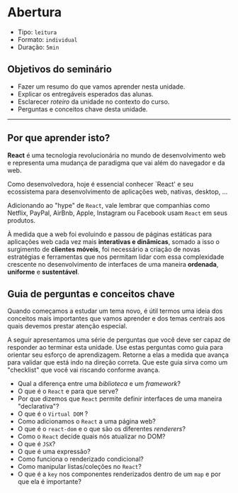 # Abertura

* Tipo: `leitura`
* Formato: `individual`
* Duração: `5min`

## Objetivos do seminário

* Fazer um resumo do que vamos aprender nesta unidade.
* Explicar os entregáveis esperados das alunas.
* Esclarecer _roteiro_ da unidade no contexto do curso.
* Perguntas e conceitos chave desta unidade.

***

## Por que aprender isto?

**React** é uma tecnologia revolucionária no mundo de desenvolvimento web e representa uma mudança de paradigma que vai além do navegador e da web.

Como desenvolvedora, hoje é essencial conhecer `React' e seu ecossistema para desenvolvimento de aplicações web, nativas, desktop, ...

Adicionando ao "hype" de `React`, vale lembrar que companhias como Netflix, PayPal, AirBnb, Apple, Instagram ou Facebook usam `React` em seus produtos.

À medida que a web foi evoluindo e passou de páginas estáticas para aplicações web cada vez mais **interativas e dinâmicas**, somado a isso o surgimento de **clientes móveis**, foi necessário a criação de novas estratégias e ferramentas que nos permitam lidar com essa complexidade crescente no desenvolvimento de interfaces de uma maneira **ordenada**, **uniforme** e **sustentável**.

## Guia de perguntas e conceitos chave

Quando começamos a estudar um tema novo, é útil termos uma ideia dos conceitos mais importantes que vamos aprender e dos temas centrais aos quais devemos prestar atenção especial.

A seguir apresentamos uma série de perguntas que você deve ser capaz de responder ao terminar esta unidade. Use estas perguntas como guia para orientar seu esforço de aprendizagem. Retorne a elas a medida que avança para validar que está indo na direção correta. Que este guia sirva como um "checklist" que você vai riscando conforme avança.

* Qual a diferença entre uma *biblioteca* e um *framework*?
* O que é o `React` e para que serve?
* Por que dizemos que `React` permite definir interfaces de uma maneira "declarativa"?
* O que é o `Virtual DOM` ?
* Como adicionamos o `React` a uma página web?
* O que é o `react-dom` e o que são os diferentes *renderers*?
* Como o `React` decide quais nós atualizar no DOM?
* O que é `JSX`?
* O que é uma expressão?
* Como funciona o renderizado condicional?
* Como manipular listas/coleções no `React`?
* O que é a `key` nos componentes renderizados dentro de um `map` e por que ela é importante?
